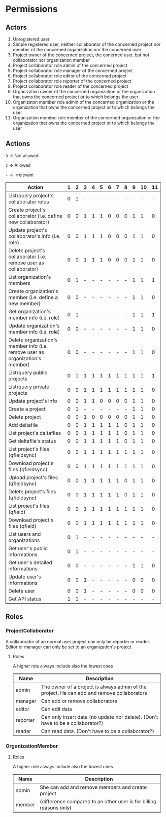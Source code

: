 # Permissions


<a id="org78d6e71"></a>

## Actors

1.  Unregistered user
2.  Simple registered user, neither collaborator of the concerned project nor member of the concerned organization nor the concerned user
3.  Project owner of the concerned project, the conerned user, but not collaborator nor organization member
4.  Project collaborator role admin of the concerned project
5.  Project collaborator role manager of the concerned project
6.  Project collaborator role editor of the concerned project
7.  Project collaborator role reporter of the concerned project
8.  Project collaborator role reader of the concerned project
9.  Organization owner of the concerned organization or the organization that owns the concerned project or to which belongs the user
10. Organizaton member role admin of the concerned organization or the organization that owns the concerned project or to which belongs the user
11. Organization member role member of the concerned organization or the organization that owns the concerned project or to which belongs the user


<a id="orgc74e255"></a>

## Actions

`0` -> Not allowed

`1` -> Allowed

`-` -> Irrelevant

<table border="2" cellspacing="0" cellpadding="6" rules="groups" frame="hsides">


<colgroup>
<col  class="org-left" />

<col  class="org-right" />

<col  class="org-right" />

<col  class="org-right" />

<col  class="org-right" />

<col  class="org-right" />

<col  class="org-right" />

<col  class="org-right" />

<col  class="org-right" />

<col  class="org-right" />

<col  class="org-right" />

<col  class="org-right" />
</colgroup>
<thead>
<tr>
<th scope="col" class="org-left">Action</th>
<th scope="col" class="org-right">1</th>
<th scope="col" class="org-right">2</th>
<th scope="col" class="org-right">3</th>
<th scope="col" class="org-right">4</th>
<th scope="col" class="org-right">5</th>
<th scope="col" class="org-right">6</th>
<th scope="col" class="org-right">7</th>
<th scope="col" class="org-right">8</th>
<th scope="col" class="org-right">9</th>
<th scope="col" class="org-right">10</th>
<th scope="col" class="org-right">11</th>
</tr>
</thead>

<tbody>
<tr>
<td class="org-left">List/query project's collaborator roles</td>
<td class="org-right">0</td>
<td class="org-right">1</td>
<td class="org-right">-</td>
<td class="org-right">-</td>
<td class="org-right">-</td>
<td class="org-right">-</td>
<td class="org-right">-</td>
<td class="org-right">-</td>
<td class="org-right">-</td>
<td class="org-right">-</td>
<td class="org-right">-</td>
</tr>


<tr>
<td class="org-left">Create project's collaborator (i.e. define new collaborator)</td>
<td class="org-right">0</td>
<td class="org-right">0</td>
<td class="org-right">1</td>
<td class="org-right">1</td>
<td class="org-right">1</td>
<td class="org-right">0</td>
<td class="org-right">0</td>
<td class="org-right">0</td>
<td class="org-right">1</td>
<td class="org-right">1</td>
<td class="org-right">0</td>
</tr>


<tr>
<td class="org-left">Update project's collaborator's info (i.e. role)</td>
<td class="org-right">0</td>
<td class="org-right">0</td>
<td class="org-right">1</td>
<td class="org-right">1</td>
<td class="org-right">1</td>
<td class="org-right">0</td>
<td class="org-right">0</td>
<td class="org-right">0</td>
<td class="org-right">1</td>
<td class="org-right">1</td>
<td class="org-right">0</td>
</tr>


<tr>
<td class="org-left">Delete project's collaborator (i.e. remove user as collaborator)</td>
<td class="org-right">0</td>
<td class="org-right">0</td>
<td class="org-right">1</td>
<td class="org-right">1</td>
<td class="org-right">1</td>
<td class="org-right">0</td>
<td class="org-right">0</td>
<td class="org-right">0</td>
<td class="org-right">1</td>
<td class="org-right">1</td>
<td class="org-right">0</td>
</tr>


<tr>
<td class="org-left">List organization's members</td>
<td class="org-right">0</td>
<td class="org-right">1</td>
<td class="org-right">-</td>
<td class="org-right">-</td>
<td class="org-right">-</td>
<td class="org-right">-</td>
<td class="org-right">-</td>
<td class="org-right">-</td>
<td class="org-right">1</td>
<td class="org-right">1</td>
<td class="org-right">1</td>
</tr>


<tr>
<td class="org-left">Create organization's member (i.e. define a new member)</td>
<td class="org-right">0</td>
<td class="org-right">0</td>
<td class="org-right">-</td>
<td class="org-right">-</td>
<td class="org-right">-</td>
<td class="org-right">-</td>
<td class="org-right">-</td>
<td class="org-right">-</td>
<td class="org-right">1</td>
<td class="org-right">1</td>
<td class="org-right">0</td>
</tr>


<tr>
<td class="org-left">Get organization's member info (i.e. role)</td>
<td class="org-right">0</td>
<td class="org-right">1</td>
<td class="org-right">-</td>
<td class="org-right">-</td>
<td class="org-right">-</td>
<td class="org-right">-</td>
<td class="org-right">-</td>
<td class="org-right">-</td>
<td class="org-right">1</td>
<td class="org-right">1</td>
<td class="org-right">1</td>
</tr>


<tr>
<td class="org-left">Update organization's member info (i.e. role)</td>
<td class="org-right">0</td>
<td class="org-right">0</td>
<td class="org-right">-</td>
<td class="org-right">-</td>
<td class="org-right">-</td>
<td class="org-right">-</td>
<td class="org-right">-</td>
<td class="org-right">-</td>
<td class="org-right">1</td>
<td class="org-right">1</td>
<td class="org-right">0</td>
</tr>


<tr>
<td class="org-left">Delete organization's member info (i.e. remove user as organization's member)</td>
<td class="org-right">0</td>
<td class="org-right">0</td>
<td class="org-right">-</td>
<td class="org-right">-</td>
<td class="org-right">-</td>
<td class="org-right">-</td>
<td class="org-right">-</td>
<td class="org-right">-</td>
<td class="org-right">1</td>
<td class="org-right">1</td>
<td class="org-right">0</td>
</tr>


<tr>
<td class="org-left">List/query public projects</td>
<td class="org-right">0</td>
<td class="org-right">1</td>
<td class="org-right">1</td>
<td class="org-right">1</td>
<td class="org-right">1</td>
<td class="org-right">1</td>
<td class="org-right">1</td>
<td class="org-right">1</td>
<td class="org-right">1</td>
<td class="org-right">1</td>
<td class="org-right">1</td>
</tr>


<tr>
<td class="org-left">List/query private projects</td>
<td class="org-right">0</td>
<td class="org-right">0</td>
<td class="org-right">1</td>
<td class="org-right">1</td>
<td class="org-right">1</td>
<td class="org-right">1</td>
<td class="org-right">1</td>
<td class="org-right">1</td>
<td class="org-right">1</td>
<td class="org-right">1</td>
<td class="org-right">0</td>
</tr>


<tr>
<td class="org-left">Update project's info</td>
<td class="org-right">0</td>
<td class="org-right">0</td>
<td class="org-right">1</td>
<td class="org-right">1</td>
<td class="org-right">0</td>
<td class="org-right">0</td>
<td class="org-right">0</td>
<td class="org-right">0</td>
<td class="org-right">1</td>
<td class="org-right">1</td>
<td class="org-right">0</td>
</tr>


<tr>
<td class="org-left">Create a project</td>
<td class="org-right">0</td>
<td class="org-right">1</td>
<td class="org-right">-</td>
<td class="org-right">-</td>
<td class="org-right">-</td>
<td class="org-right">-</td>
<td class="org-right">-</td>
<td class="org-right">-</td>
<td class="org-right">1</td>
<td class="org-right">1</td>
<td class="org-right">0</td>
</tr>


<tr>
<td class="org-left">Delete project</td>
<td class="org-right">0</td>
<td class="org-right">0</td>
<td class="org-right">1</td>
<td class="org-right">0</td>
<td class="org-right">0</td>
<td class="org-right">0</td>
<td class="org-right">0</td>
<td class="org-right">0</td>
<td class="org-right">1</td>
<td class="org-right">1</td>
<td class="org-right">0</td>
</tr>


<tr>
<td class="org-left">Add deltafile</td>
<td class="org-right">0</td>
<td class="org-right">0</td>
<td class="org-right">1</td>
<td class="org-right">1</td>
<td class="org-right">1</td>
<td class="org-right">1</td>
<td class="org-right">1</td>
<td class="org-right">0</td>
<td class="org-right">1</td>
<td class="org-right">1</td>
<td class="org-right">0</td>
</tr>


<tr>
<td class="org-left">List project's deltafiles</td>
<td class="org-right">0</td>
<td class="org-right">0</td>
<td class="org-right">1</td>
<td class="org-right">1</td>
<td class="org-right">1</td>
<td class="org-right">1</td>
<td class="org-right">1</td>
<td class="org-right">0</td>
<td class="org-right">1</td>
<td class="org-right">1</td>
<td class="org-right">0</td>
</tr>


<tr>
<td class="org-left">Get deltafile's status</td>
<td class="org-right">0</td>
<td class="org-right">0</td>
<td class="org-right">1</td>
<td class="org-right">1</td>
<td class="org-right">1</td>
<td class="org-right">1</td>
<td class="org-right">1</td>
<td class="org-right">0</td>
<td class="org-right">1</td>
<td class="org-right">1</td>
<td class="org-right">0</td>
</tr>


<tr>
<td class="org-left">List project's files (qfieldsync)</td>
<td class="org-right">0</td>
<td class="org-right">0</td>
<td class="org-right">1</td>
<td class="org-right">1</td>
<td class="org-right">1</td>
<td class="org-right">1</td>
<td class="org-right">1</td>
<td class="org-right">1</td>
<td class="org-right">1</td>
<td class="org-right">1</td>
<td class="org-right">0</td>
</tr>


<tr>
<td class="org-left">Download project's files (qfieldsync)</td>
<td class="org-right">0</td>
<td class="org-right">0</td>
<td class="org-right">1</td>
<td class="org-right">1</td>
<td class="org-right">1</td>
<td class="org-right">1</td>
<td class="org-right">1</td>
<td class="org-right">1</td>
<td class="org-right">1</td>
<td class="org-right">1</td>
<td class="org-right">0</td>
</tr>


<tr>
<td class="org-left">Upload project's files (qfieldsync)</td>
<td class="org-right">0</td>
<td class="org-right">0</td>
<td class="org-right">1</td>
<td class="org-right">1</td>
<td class="org-right">1</td>
<td class="org-right">1</td>
<td class="org-right">1</td>
<td class="org-right">0</td>
<td class="org-right">1</td>
<td class="org-right">1</td>
<td class="org-right">0</td>
</tr>


<tr>
<td class="org-left">Delete project's files (qfieldsync)</td>
<td class="org-right">0</td>
<td class="org-right">0</td>
<td class="org-right">1</td>
<td class="org-right">1</td>
<td class="org-right">1</td>
<td class="org-right">1</td>
<td class="org-right">1</td>
<td class="org-right">0</td>
<td class="org-right">1</td>
<td class="org-right">1</td>
<td class="org-right">0</td>
</tr>


<tr>
<td class="org-left">List project's files (qfield)</td>
<td class="org-right">0</td>
<td class="org-right">0</td>
<td class="org-right">1</td>
<td class="org-right">1</td>
<td class="org-right">1</td>
<td class="org-right">1</td>
<td class="org-right">1</td>
<td class="org-right">1</td>
<td class="org-right">1</td>
<td class="org-right">1</td>
<td class="org-right">0</td>
</tr>


<tr>
<td class="org-left">Download project's files (qfield)</td>
<td class="org-right">0</td>
<td class="org-right">0</td>
<td class="org-right">1</td>
<td class="org-right">1</td>
<td class="org-right">1</td>
<td class="org-right">1</td>
<td class="org-right">1</td>
<td class="org-right">1</td>
<td class="org-right">1</td>
<td class="org-right">1</td>
<td class="org-right">0</td>
</tr>


<tr>
<td class="org-left">List users and organizations</td>
<td class="org-right">0</td>
<td class="org-right">1</td>
<td class="org-right">-</td>
<td class="org-right">-</td>
<td class="org-right">-</td>
<td class="org-right">-</td>
<td class="org-right">-</td>
<td class="org-right">-</td>
<td class="org-right">-</td>
<td class="org-right">-</td>
<td class="org-right">-</td>
</tr>


<tr>
<td class="org-left">Get user's public informations</td>
<td class="org-right">0</td>
<td class="org-right">1</td>
<td class="org-right">-</td>
<td class="org-right">-</td>
<td class="org-right">-</td>
<td class="org-right">-</td>
<td class="org-right">-</td>
<td class="org-right">-</td>
<td class="org-right">-</td>
<td class="org-right">-</td>
<td class="org-right">-</td>
</tr>


<tr>
<td class="org-left">Get user's detailed informations</td>
<td class="org-right">0</td>
<td class="org-right">0</td>
<td class="org-right">-</td>
<td class="org-right">-</td>
<td class="org-right">-</td>
<td class="org-right">-</td>
<td class="org-right">-</td>
<td class="org-right">-</td>
<td class="org-right">1</td>
<td class="org-right">1</td>
<td class="org-right">0</td>
</tr>


<tr>
<td class="org-left">Update user's informations</td>
<td class="org-right">0</td>
<td class="org-right">0</td>
<td class="org-right">1</td>
<td class="org-right">-</td>
<td class="org-right">-</td>
<td class="org-right">-</td>
<td class="org-right">-</td>
<td class="org-right">-</td>
<td class="org-right">0</td>
<td class="org-right">0</td>
<td class="org-right">0</td>
</tr>


<tr>
<td class="org-left">Delete user</td>
<td class="org-right">0</td>
<td class="org-right">0</td>
<td class="org-right">1</td>
<td class="org-right">-</td>
<td class="org-right">-</td>
<td class="org-right">-</td>
<td class="org-right">-</td>
<td class="org-right">-</td>
<td class="org-right">0</td>
<td class="org-right">0</td>
<td class="org-right">0</td>
</tr>


<tr>
<td class="org-left">Get API status</td>
<td class="org-right">1</td>
<td class="org-right">1</td>
<td class="org-right">-</td>
<td class="org-right">-</td>
<td class="org-right">-</td>
<td class="org-right">-</td>
<td class="org-right">-</td>
<td class="org-right">-</td>
<td class="org-right">-</td>
<td class="org-right">-</td>
<td class="org-right">-</td>
</tr>
</tbody>
</table>


<a id="org870aec3"></a>

## Roles


<a id="orgc2a25e0"></a>

### ProjectCollaborator

A collaborator of an normal user project can only be reporter or
reader. Editor or manager can only be set to an organization's project.

1.  Roles

    A higher role always include also the lowest ones
    
    <table border="2" cellspacing="0" cellpadding="6" rules="groups" frame="hsides">
    
    
    <colgroup>
    <col  class="org-left" />
    
    <col  class="org-left" />
    </colgroup>
    <thead>
    <tr>
    <th scope="col" class="org-left">Name</th>
    <th scope="col" class="org-left">Description</th>
    </tr>
    </thead>
    
    <tbody>
    <tr>
    <td class="org-left">admin</td>
    <td class="org-left">The owner of a project is always admin of the project. He can add and remove collaborators</td>
    </tr>
    
    
    <tr>
    <td class="org-left">manager</td>
    <td class="org-left">Can add or remove collaborators</td>
    </tr>
    
    
    <tr>
    <td class="org-left">editor</td>
    <td class="org-left">Can edit data</td>
    </tr>
    
    
    <tr>
    <td class="org-left">reporter</td>
    <td class="org-left">Can only insert data (no update nor delete). (Don't have to be a collaborator?)</td>
    </tr>
    
    
    <tr>
    <td class="org-left">reader</td>
    <td class="org-left">Can read data. (Don't have to be a collaborator?)</td>
    </tr>
    </tbody>
    </table>


<a id="org7ba1ec4"></a>

### OrganizationMember

1.  Roles

    A higher role always include also the lowest ones
    
    <table border="2" cellspacing="0" cellpadding="6" rules="groups" frame="hsides">
    
    
    <colgroup>
    <col  class="org-left" />
    
    <col  class="org-left" />
    </colgroup>
    <thead>
    <tr>
    <th scope="col" class="org-left">Name</th>
    <th scope="col" class="org-left">Description</th>
    </tr>
    </thead>
    
    <tbody>
    <tr>
    <td class="org-left">admin</td>
    <td class="org-left">She can add and remove members and create project</td>
    </tr>
    
    
    <tr>
    <td class="org-left">member</td>
    <td class="org-left">(difference compared to an other user is for billing reasons only)</td>
    </tr>
    </tbody>
    </table>

